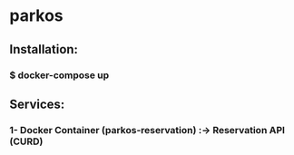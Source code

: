 # parkos

## Installation: 
### $ docker-compose up

## Services: 
### 1- Docker Container (parkos-reservation) :-> Reservation API (CURD)
